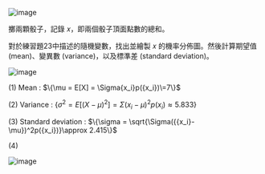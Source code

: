 ![image](https://github.com/user-attachments/assets/68a67521-21c7-45f3-afd1-351404b3e00f)

擲兩顆骰子，記錄 𝑥，即兩個骰子頂面點數的總和。

對於練習題23中描述的隨機變數，找出並繪製 𝑥 的機率分佈圖。然後計算期望值 (mean)、變異數 (variance)，以及標準差 (standard deviation)。

![image](https://github.com/user-attachments/assets/02905826-df21-4c7a-a063-d893861b77bd)






  



(1) Mean : 
$\{\mu = E[X] = \Sigma{x_i}p({x_i})\=7\}$ 

(2) Variance : 
$\{\sigma^2 = E[({X-\mu})^2] =\Sigma({{x_i}-\mu})^2p({x_i})\approx 5.833\}$  

(3) Standard deviation : 
$\{\sigma = \sqrt{\Sigma({{x_i}-\mu})^2p({x_i})}\approx 2.415\}$


(4)

![image](https://github.com/user-attachments/assets/ba39b149-bb4f-4e92-b648-6287a15c89b3)
